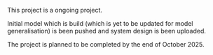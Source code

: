 This project is a ongoing project.

Initial model which is build (which is yet to be updated for model generalisation) is been pushed and system design is been uploaded.

The project is planned to be completed by the end of October 2025.
